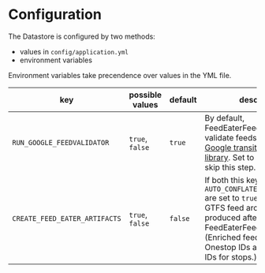 # Configuration

The Datastore is configured by two methods:

- values in `config/application.yml`
- environment variables

Environment variables take precendence over values in the YML file.

key | possible values | default | description
--- | --------------- | ------- | -----------
`RUN_GOOGLE_FEEDVALIDATOR` | `true`, `false` | `true` | By default, FeedEaterFeedWorker will validate feeds using the [Google transitfeed Python library](https://github.com/google/transitfeed). Set to `false` in order to skip this step.
`CREATE_FEED_EATER_ARTIFACTS` | `true`, `false` | `false` | If both this key and `AUTO_CONFLATE_STOPS_WITH_OSM` are set to `true`, then enriched GTFS feed archives will be produced after FeedEaterFeedWorker runs. (Enriched feeds include Onestop IDs and OSM way IDs for stops.)
